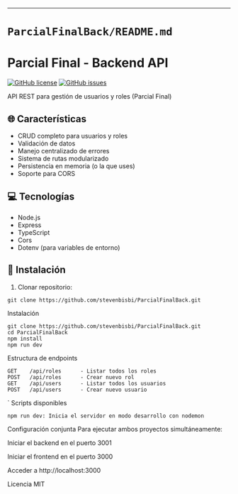 
---

# `ParcialFinalBack/README.md`

# Parcial Final - Backend API

[![GitHub license](https://img.shields.io/github/license/stevenbisbi/ParcialFinalBack)](https://github.com/stevenbisbi/ParcialFinalBack/blob/main/LICENSE)
[![GitHub issues](https://img.shields.io/github/issues/stevenbisbi/ParcialFinalBack)](https://github.com/stevenbisbi/ParcialFinalBack/issues)

API REST para gestión de usuarios y roles (Parcial Final)

## 🌐 Características
- CRUD completo para usuarios y roles
- Validación de datos
- Manejo centralizado de errores
- Sistema de rutas modularizado
- Persistencia en memoria (o la que uses)
- Soporte para CORS

## 💻 Tecnologías
- Node.js
- Express
- TypeScript
- Cors
- Dotenv (para variables de entorno)

## 🚀 Instalación

1. Clonar repositorio:
```
git clone https://github.com/stevenbisbi/ParcialFinalBack.git
```
Instalación
```
git clone https://github.com/stevenbisbi/ParcialFinalBack.git
cd ParcialFinalBack
npm install
npm run dev
```
Estructura de endpoints
```
GET    /api/roles      - Listar todos los roles
POST   /api/roles      - Crear nuevo rol
GET    /api/users      - Listar todos los usuarios
POST   /api/users      - Crear nuevo usuario
```
`
Scripts disponibles
```
npm run dev: Inicia el servidor en modo desarrollo con nodemon

```

Configuración conjunta
Para ejecutar ambos proyectos simultáneamente:

Iniciar el backend en el puerto 3001

Iniciar el frontend en el puerto 3000

Acceder a http://localhost:3000

Licencia
MIT
